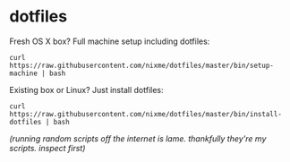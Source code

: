 dotfiles
========

Fresh OS X box? Full machine setup including dotfiles:

```
curl https://raw.githubusercontent.com/nixme/dotfiles/master/bin/setup-machine | bash
```

Existing box or Linux? Just install dotfiles:

```
curl https://raw.githubusercontent.com/nixme/dotfiles/master/bin/install-dotfiles | bash
```

_(running random scripts off the internet is lame. thankfully they're my scripts. inspect first)_
